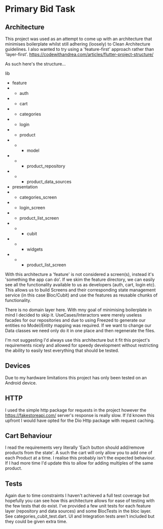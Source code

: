# Primary Bid Task

## Architecture
This project was used as an attempt to come up with an architecture that minimises boilerplate 
whilst still adhering (loosely) to Clean Architecture guidelines. I also wanted to try using a
'feature-first' approach rather than 'layer-first'.
https://codewithandrea.com/articles/flutter-project-structure/

As such here's the structure...

lib
- feature
- - auth
- - cart
- - categories
- - login
- - product
- - - model
- - - product_repository
- - - product_data_sources
- presentation
- - categories_screen
- - login_screen
- - product_list_screen
- - - cubit
- - - widgets
- - - product_list_screen

With this architecture a 'feature' is not considered a screen(s), instead it's 'something the app 
can do'. If we skim the feature directory, we can easily see all the functionality available to us
as developers (auth, cart, login etc). This allows us to build Screens and their corresponding state
management service (in this case Bloc/Cubit) and use the features as reusable chunks of 
functionality.

There is no domain layer here. With mny goal of minimising boilerplate in mind I decided to skip it.
UseCases/Interactors were merely useless facades for our repositories and due to using Freezed to
generate our entities no Model/Entity mapping was required. If we want to change our Data classes
we need only do it in one place and then regenerate the files.

I'm not suggesting I'd always use this architecture but it fit this project's requirements nicely 
and allowed for speedy development without restricting the ability to easily test everything that 
should be tested.

## Devices
Due to my hardware limitations this project has only been tested on an Android device.

## HTTP
I used the simple http package for requests in the project however the https://fakestoreapi.com/ 
server's response is really slow. If I’d known this upfront I would have opted for the Dio Http 
package with request caching.

## Cart Behaviour
I read the requirements very literally 'Each button should add/remove products from the state'.
A such the cart will only allow you to add one of each Product at a time. I realise this probably
isn't the expected behaviour. If I had more time I'd update this to allow for adding multiples of
the same product.

## Tests
Again due to time constraints I haven't achieved a full test coverage but hopefully you can see how 
this architecture allows for ease of testing with the few tests that do exist. I've provided a few 
unit tests for each feature layer (repository and data sources) and some BlocTests in the bloc layer.
See categories_cubit_test.dart.
UI and Integration tests aren't included but they could be given extra time.

